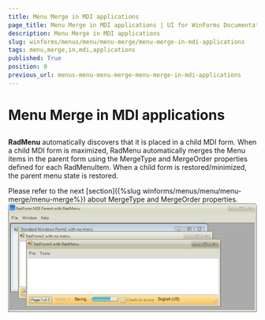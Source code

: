 ```yaml
---
title: Menu Merge in MDI applications
page_title: Menu Merge in MDI applications | UI for WinForms Documentation
description: Menu Merge in MDI applications
slug: winforms/menus/menu/menu-merge/menu-merge-in-mdi-applications
tags: menu,merge,in,mdi,applications
published: True
position: 0
previous_url: menus-menu-menu-merge-menu-merge-in-mdi-applications
---
```


# Menu Merge in MDI applications



## 

__RadMenu__ automatically discovers that it is placed in a child MDI form. When a child MDI form is maximized, RadMenu automatically merges the Menu items in the parent form using the MergeType and MergeOrder properties defined for each RadMenuItem. When a child form is restored/minimized, the parent menu state is restored.

Please refer to the next [section]({%slug winforms/menus/menu/menu-merge/menu-merge%}) about MergeType and MergeOrder properties.<br>![menus-menu-menu-merge-menu-merge-in-mdi-applications 001](images/menus-menu-menu-merge-menu-merge-in-mdi-applications001.png)
